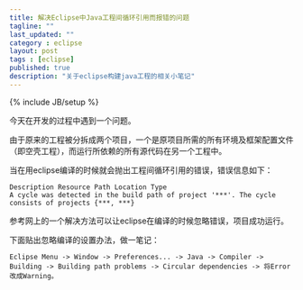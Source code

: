 ```yaml
---
title: 解决Eclipse中Java工程间循环引用而报错的问题
tagline: ""
last_updated: ""
category : eclipse
layout: post
tags : [eclipse]
published: true
description: "关于eclipse构建java工程的相关小笔记"
---
```

{% include JB/setup %}

今天在开发的过程中遇到一个问题。  

由于原来的工程被分拆成两个项目，一个是原项目所需的所有环境及框架配置文件（即空壳工程），而运行所依赖的所有源代码在另一个工程中。  

当在用eclipse编译的时候就会抛出工程间循环引用的错误，错误信息如下：  
```
Description Resource Path Location Type
A cycle was detected in the build path of project '***'. The cycle consists of projects {***, ***}
```

参考网上的一个解决方法可以让eclipse在编译的时候忽略错误，项目成功运行。  

下面贴出忽略编译的设置办法，做一笔记：
```
Eclipse Menu -> Window -> Preferences... -> Java -> Compiler -> Building -> Building path problems -> Circular dependencies -> 将Error改成Warning。
```
